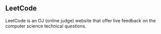 ## LeetCode

LeetCode is an OJ \(online judge\) website that offer live feedback on the computer science technical questions.

